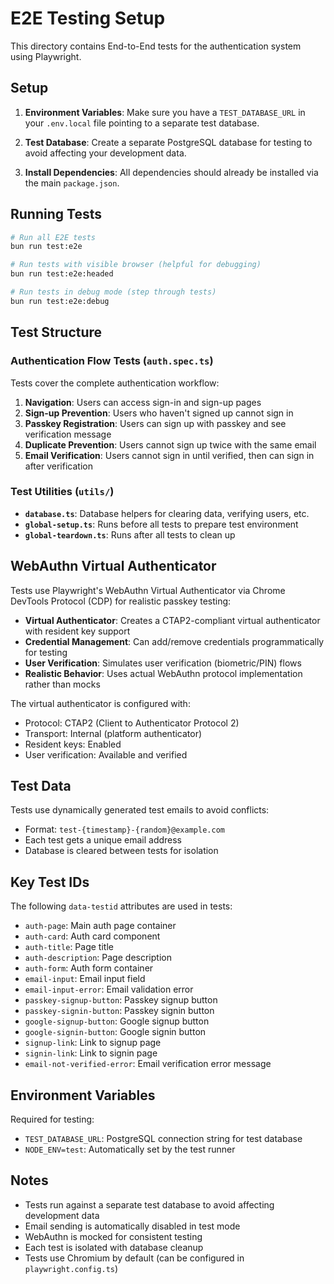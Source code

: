 # E2E Testing Setup

This directory contains End-to-End tests for the authentication system using Playwright.

## Setup

1. **Environment Variables**: Make sure you have a `TEST_DATABASE_URL` in your `.env.local` file pointing to a separate test database.

2. **Test Database**: Create a separate PostgreSQL database for testing to avoid affecting your development data.

3. **Install Dependencies**: All dependencies should already be installed via the main `package.json`.

## Running Tests

```bash
# Run all E2E tests
bun run test:e2e

# Run tests with visible browser (helpful for debugging)
bun run test:e2e:headed

# Run tests in debug mode (step through tests)
bun run test:e2e:debug
```

## Test Structure

### Authentication Flow Tests (`auth.spec.ts`)

Tests cover the complete authentication workflow:

1. **Navigation**: Users can access sign-in and sign-up pages
2. **Sign-up Prevention**: Users who haven't signed up cannot sign in
3. **Passkey Registration**: Users can sign up with passkey and see verification message
4. **Duplicate Prevention**: Users cannot sign up twice with the same email
5. **Email Verification**: Users cannot sign in until verified, then can sign in after verification

### Test Utilities (`utils/`)

- **`database.ts`**: Database helpers for clearing data, verifying users, etc.
- **`global-setup.ts`**: Runs before all tests to prepare test environment
- **`global-teardown.ts`**: Runs after all tests to clean up

## WebAuthn Virtual Authenticator

Tests use Playwright's WebAuthn Virtual Authenticator via Chrome DevTools Protocol (CDP) for realistic passkey testing:

- **Virtual Authenticator**: Creates a CTAP2-compliant virtual authenticator with resident key support
- **Credential Management**: Can add/remove credentials programmatically for testing
- **User Verification**: Simulates user verification (biometric/PIN) flows
- **Realistic Behavior**: Uses actual WebAuthn protocol implementation rather than mocks

The virtual authenticator is configured with:
- Protocol: CTAP2 (Client to Authenticator Protocol 2)
- Transport: Internal (platform authenticator)
- Resident keys: Enabled
- User verification: Available and verified

## Test Data

Tests use dynamically generated test emails to avoid conflicts:
- Format: `test-{timestamp}-{random}@example.com`
- Each test gets a unique email address
- Database is cleared between tests for isolation

## Key Test IDs

The following `data-testid` attributes are used in tests:

- `auth-page`: Main auth page container
- `auth-card`: Auth card component
- `auth-title`: Page title
- `auth-description`: Page description
- `auth-form`: Auth form container
- `email-input`: Email input field
- `email-input-error`: Email validation error
- `passkey-signup-button`: Passkey signup button
- `passkey-signin-button`: Passkey signin button
- `google-signup-button`: Google signup button
- `google-signin-button`: Google signin button
- `signup-link`: Link to signup page
- `signin-link`: Link to signin page
- `email-not-verified-error`: Email verification error message

## Environment Variables

Required for testing:
- `TEST_DATABASE_URL`: PostgreSQL connection string for test database
- `NODE_ENV=test`: Automatically set by the test runner

## Notes

- Tests run against a separate test database to avoid affecting development data
- Email sending is automatically disabled in test mode
- WebAuthn is mocked for consistent testing
- Each test is isolated with database cleanup
- Tests use Chromium by default (can be configured in `playwright.config.ts`)